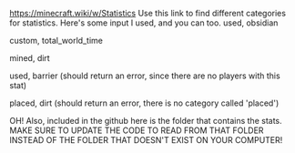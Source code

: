 https://minecraft.wiki/w/Statistics
Use this link to find different categories for statistics.
Here's some input I used, and you can too.
used, obsidian

custom, total_world_time

mined, dirt

used, barrier  (should return an error, since there are no players with this stat)

placed, dirt   (should return an error, there is no category called 'placed')



OH! Also, included in the github here is the folder that contains the stats. MAKE SURE TO UPDATE THE CODE TO READ FROM THAT FOLDER INSTEAD OF THE FOLDER THAT DOESN'T EXIST ON YOUR COMPUTER!
